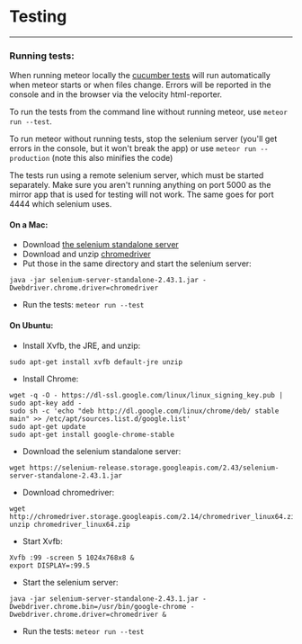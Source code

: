 # Testing
---------

### Running tests:

When running meteor locally the
[cucumber tests](https://github.com/xolvio/meteor-cucumber)
will run automatically when meteor starts or when files change.
Errors will be reported in the console and in the browser via the velocity html-reporter.

To run the tests from the command line without running meteor, use ```meteor run --test```.


To run meteor without running tests, stop the selenium server (you'll get errors in the console, but it won't break the app) or use ```meteor run --production``` (note this also minifies the code)


The tests run using a remote selenium server, which must be started separately.
Make sure you aren't running anything on port 5000 as the mirror app that is used for testing will not work.
The same goes for port 4444 which selenium uses.

#### On a Mac:
* Download [the selenium standalone server](https://selenium-release.storage.googleapis.com/2.43/selenium-server-standalone-2.43.1.jar)
* Download and unzip [chromedriver](http://chromedriver.storage.googleapis.com/2.14/chromedriver_mac32.zip)
* Put those in the same directory and start the selenium server: 
```
java -jar selenium-server-standalone-2.43.1.jar -Dwebdriver.chrome.driver=chromedriver
```
* Run the tests: ```meteor run --test```


#### On Ubuntu:
* Install Xvfb, the JRE, and unzip: 
```
sudo apt-get install xvfb default-jre unzip
```
* Install Chrome:
```
wget -q -O - https://dl-ssl.google.com/linux/linux_signing_key.pub | sudo apt-key add - 
sudo sh -c 'echo "deb http://dl.google.com/linux/chrome/deb/ stable main" >> /etc/apt/sources.list.d/google.list'
sudo apt-get update 
sudo apt-get install google-chrome-stable 
```
* Download the selenium standalone server:
```
wget https://selenium-release.storage.googleapis.com/2.43/selenium-server-standalone-2.43.1.jar
```
* Download chromedriver: 
```
wget http://chromedriver.storage.googleapis.com/2.14/chromedriver_linux64.zip
unzip chromedriver_linux64.zip
```
* Start Xvfb: 
```
Xvfb :99 -screen 5 1024x768x8 &
export DISPLAY=:99.5
```
* Start the selenium server: 
```
java -jar selenium-server-standalone-2.43.1.jar -Dwebdriver.chrome.bin=/usr/bin/google-chrome -Dwebdriver.chrome.driver=chromedriver &
```
* Run the tests: ```meteor run --test```




